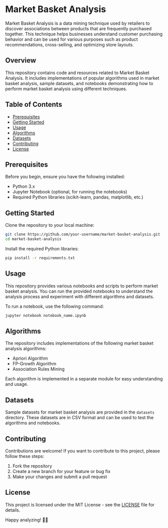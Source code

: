  # Market Basket Analysis

Market Basket Analysis is a data mining technique used by retailers to discover associations between products that are frequently purchased together. This technique helps businesses understand customer purchasing behavior and can be used for various purposes such as product recommendations, cross-selling, and optimizing store layouts.

## Overview

This repository contains code and resources related to Market Basket Analysis. It includes implementations of popular algorithms used in market basket analysis, sample datasets, and notebooks demonstrating how to perform market basket analysis using different techniques.

## Table of Contents

- [Prerequisites](#prerequisites)
- [Getting Started](#getting-started)
- [Usage](#usage)
- [Algorithms](#algorithms)
- [Datasets](#datasets)
- [Contributing](#contributing)
- [License](#license)

## Prerequisites

Before you begin, ensure you have the following installed:

- Python 3.x
- Jupyter Notebook (optional, for running the notebooks)
- Required Python libraries (scikit-learn, pandas, matplotlib, etc.)

## Getting Started

Clone the repository to your local machine:

```bash
git clone https://github.com/your-username/market-basket-analysis.git
cd market-basket-analysis
```

Install the required Python libraries:

```bash
pip install -r requirements.txt
```

## Usage

This repository provides various notebooks and scripts to perform market basket analysis. You can run the provided notebooks to understand the analysis process and experiment with different algorithms and datasets. 

To run a notebook, use the following command:

```bash
jupyter notebook notebook_name.ipynb
```

## Algorithms

The repository includes implementations of the following market basket analysis algorithms:

- Apriori Algorithm
- FP-Growth Algorithm
- Association Rules Mining

Each algorithm is implemented in a separate module for easy understanding and usage.

## Datasets

Sample datasets for market basket analysis are provided in the `datasets` directory. These datasets are in CSV format and can be used to test the algorithms and notebooks.

## Contributing

Contributions are welcome! If you want to contribute to this project, please follow these steps:

1. Fork the repository
2. Create a new branch for your feature or bug fix
3. Make your changes and submit a pull request

## License

This project is licensed under the MIT License - see the [LICENSE](LICENSE) file for details.

Happy analyzing! 🛒✨
